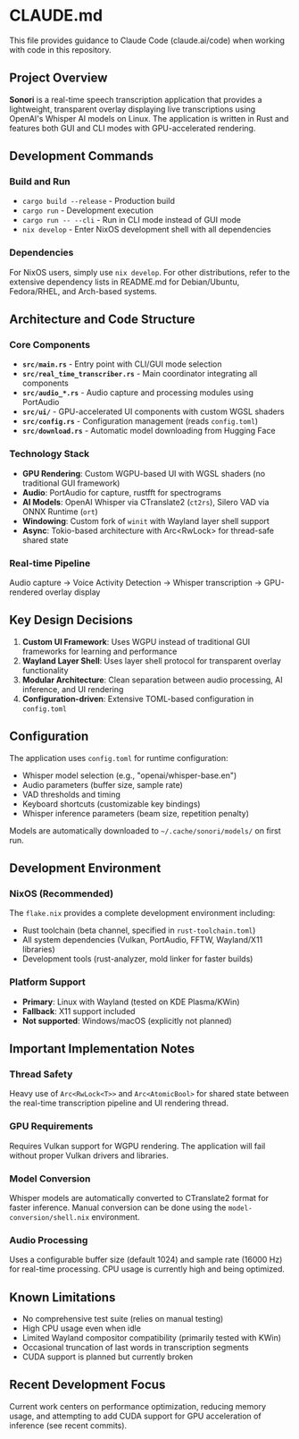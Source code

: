 # CLAUDE.md

This file provides guidance to Claude Code (claude.ai/code) when working with code in this repository.

## Project Overview

**Sonori** is a real-time speech transcription application that provides a lightweight, transparent overlay displaying live transcriptions using OpenAI's Whisper AI models on Linux. The application is written in Rust and features both GUI and CLI modes with GPU-accelerated rendering.

## Development Commands

### Build and Run
- `cargo build --release` - Production build
- `cargo run` - Development execution  
- `cargo run -- --cli` - Run in CLI mode instead of GUI mode
- `nix develop` - Enter NixOS development shell with all dependencies

### Dependencies
For NixOS users, simply use `nix develop`. For other distributions, refer to the extensive dependency lists in README.md for Debian/Ubuntu, Fedora/RHEL, and Arch-based systems.

## Architecture and Code Structure

### Core Components
- **`src/main.rs`** - Entry point with CLI/GUI mode selection
- **`src/real_time_transcriber.rs`** - Main coordinator integrating all components
- **`src/audio_*.rs`** - Audio capture and processing modules using PortAudio
- **`src/ui/`** - GPU-accelerated UI components with custom WGSL shaders
- **`src/config.rs`** - Configuration management (reads `config.toml`)
- **`src/download.rs`** - Automatic model downloading from Hugging Face

### Technology Stack
- **GPU Rendering**: Custom WGPU-based UI with WGSL shaders (no traditional GUI framework)
- **Audio**: PortAudio for capture, rustfft for spectrograms
- **AI Models**: OpenAI Whisper via CTranslate2 (`ct2rs`), Silero VAD via ONNX Runtime (`ort`)  
- **Windowing**: Custom fork of `winit` with Wayland layer shell support
- **Async**: Tokio-based architecture with Arc<RwLock<T>> for thread-safe shared state

### Real-time Pipeline
Audio capture → Voice Activity Detection → Whisper transcription → GPU-rendered overlay display

## Key Design Decisions

1. **Custom UI Framework**: Uses WGPU instead of traditional GUI frameworks for learning and performance
2. **Wayland Layer Shell**: Uses layer shell protocol for transparent overlay functionality
3. **Modular Architecture**: Clean separation between audio processing, AI inference, and UI rendering
4. **Configuration-driven**: Extensive TOML-based configuration in `config.toml`

## Configuration

The application uses `config.toml` for runtime configuration:
- Whisper model selection (e.g., "openai/whisper-base.en")
- Audio parameters (buffer size, sample rate)  
- VAD thresholds and timing
- Keyboard shortcuts (customizable key bindings)
- Whisper inference parameters (beam size, repetition penalty)

Models are automatically downloaded to `~/.cache/sonori/models/` on first run.

## Development Environment

### NixOS (Recommended)
The `flake.nix` provides a complete development environment including:
- Rust toolchain (beta channel, specified in `rust-toolchain.toml`)
- All system dependencies (Vulkan, PortAudio, FFTW, Wayland/X11 libraries)
- Development tools (rust-analyzer, mold linker for faster builds)

### Platform Support
- **Primary**: Linux with Wayland (tested on KDE Plasma/KWin)
- **Fallback**: X11 support included
- **Not supported**: Windows/macOS (explicitly not planned)

## Important Implementation Notes

### Thread Safety
Heavy use of `Arc<RwLock<T>>` and `Arc<AtomicBool>` for shared state between the real-time transcription pipeline and UI rendering thread.

### GPU Requirements
Requires Vulkan support for WGPU rendering. The application will fail without proper Vulkan drivers and libraries.

### Model Conversion
Whisper models are automatically converted to CTranslate2 format for faster inference. Manual conversion can be done using the `model-conversion/shell.nix` environment.

### Audio Processing
Uses a configurable buffer size (default 1024) and sample rate (16000 Hz) for real-time processing. CPU usage is currently high and being optimized.

## Known Limitations

- No comprehensive test suite (relies on manual testing)
- High CPU usage even when idle
- Limited Wayland compositor compatibility (primarily tested with KWin)
- Occasional truncation of last words in transcription segments
- CUDA support is planned but currently broken

## Recent Development Focus

Current work centers on performance optimization, reducing memory usage, and attempting to add CUDA support for GPU acceleration of inference (see recent commits).